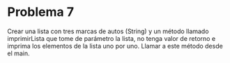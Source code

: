 # Problema 7

Crear una lista con tres marcas de autos (String) y un método llamado imprimirLista que tome de parámetro la lista, no tenga valor de retorno e imprima los elementos de la lista uno por uno. Llamar a este método desde el main.